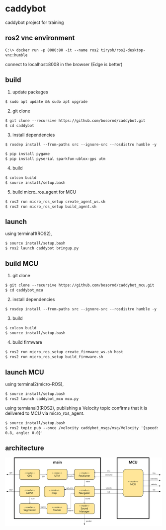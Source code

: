 # caddybot
caddybot project for training

## ros2 vnc environment
```
C:\> docker run -p 8080:80 -it --name ros2 tiryoh/ros2-desktop-vnc:humble
```
connect to localhost:8008 in the browser (Edge is better)

## build
1. update packages
```
$ sudo apt update && sudo apt upgrade
```
2. git clone
```
$ git clone --recursive https://github.com/bosornd/caddybot.git
$ cd caddybot
```
3. install dependencies
```
$ rosdep install --from-paths src --ignore-src --rosdistro humble -y
```
```
$ pip install pygame
$ pip install pyserial sparkfun-ublox-gps utm
```
4. build
```
$ colcon build
$ source install/setup.bash
```
5. build micro_ros_agent for MCU
```
$ ros2 run micro_ros_setup create_agent_ws.sh
$ ros2 run micro_ros_setup build_agent.sh
```

## launch
using terminal1(ROS2),
```
$ source install/setup.bash
$ ros2 launch caddybot bringup.py
```

## build MCU
1. git clone
```
$ git clone --recursive https://github.com/bosornd/caddybot_mcu.git
$ cd caddybot_mcu
```
2. install dependencies
```
$ rosdep install --from-paths src --ignore-src --rosdistro humble -y
```
3. build
```
$ colcon build
$ source install/setup.bash
```
4. build firmware
```
$ ros2 run micro_ros_setup create_firmware_ws.sh host
$ ros2 run micro_ros_setup build_firmware.sh
```

## launch MCU
using terminal2(micro-ROS),
```
$ source install/setup.bash
$ ros2 launch caddybot_mcu mcu.py
```
using termianal3(ROS2),
publishing a Velocity topic confirms that it is delivered to MCU via micro_ros_agent.
```
$ source install/setup.bash
$ ros2 topic pub --once /velocity caddybot_msgs/msg/Velocity '{speed: 0.8, angle: 0.0}'
```

## architecture
![architecture by rqt_graph](/img/architecture.png)
